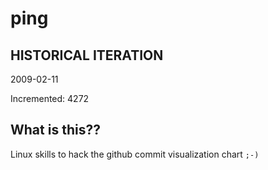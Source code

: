 # ping

## HISTORICAL ITERATION
2009-02-11

Incremented: 4272

## What is this?? 
Linux skills to hack the github commit visualization chart `;-)`
